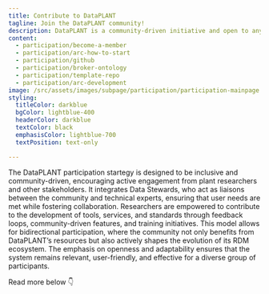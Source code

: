 ```yaml
---
title: Contribute to DataPLANT
tagline: Join the DataPLANT community!
description: DataPLANT is a community-driven initiative and open to any kind of contribution.
content:
  - participation/become-a-member
  - participation/arc-how-to-start
  - participation/github
  - participation/broker-ontology
  - participation/template-repo
  - participation/arc-development
image: /src/assets/images/subpage/participation/participation-mainpage.svg
styling: 
  titleColor: darkblue
  bgColor: lightblue-400
  headerColor: darkblue
  textColor: black
  emphasisColor: lightblue-700
  textPosition: text-only

--- 
```


The DataPLANT participation startegy is designed to be inclusive and community-driven, encouraging active engagement from plant researchers and other stakeholders.
It integrates Data Stewards, who act as liaisons between the community and technical experts, ensuring that user needs are met while fostering collaboration.
Researchers are empowered to contribute to the development of tools, services, and standards through feedback loops, community-driven features, and training initiatives.
This model allows for bidirectional participation, where the community not only benefits from DataPLANT’s resources but also actively shapes the evolution of its RDM ecosystem.
The emphasis on openness and adaptability ensures that the system remains relevant, user-friendly, and effective for a diverse group of participants.

Read more below 👇
